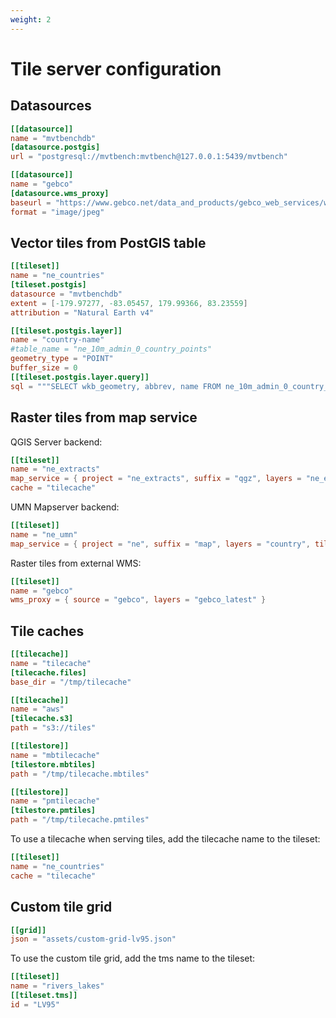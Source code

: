 ```yaml
---
weight: 2
---
```


# Tile server configuration

## Datasources

```toml
[[datasource]]
name = "mvtbenchdb"
[datasource.postgis]
url = "postgresql://mvtbench:mvtbench@127.0.0.1:5439/mvtbench"

[[datasource]]
name = "gebco"
[datasource.wms_proxy]
baseurl = "https://www.gebco.net/data_and_products/gebco_web_services/web_map_service/mapserv?version=1.3.0"
format = "image/jpeg"
```

## Vector tiles from PostGIS table

```toml
[[tileset]]
name = "ne_countries"
[tileset.postgis]
datasource = "mvtbenchdb"
extent = [-179.97277, -83.05457, 179.99366, 83.23559]
attribution = "Natural Earth v4"

[[tileset.postgis.layer]]
name = "country-name"
#table_name = "ne_10m_admin_0_country_points"
geometry_type = "POINT"
buffer_size = 0
[[tileset.postgis.layer.query]]
sql = """SELECT wkb_geometry, abbrev, name FROM ne_10m_admin_0_country_points"""
```

## Raster tiles from map service

QGIS Server backend:
```toml
[[tileset]]
name = "ne_extracts"
map_service = { project = "ne_extracts", suffix = "qgz", layers = "ne_extracts" }
cache = "tilecache"
```

UMN Mapserver backend:
```toml
[[tileset]]
name = "ne_umn"
map_service = { project = "ne", suffix = "map", layers = "country", tile_size = 512 }
```

Raster tiles from external WMS:
```toml
[[tileset]]
name = "gebco"
wms_proxy = { source = "gebco", layers = "gebco_latest" }
```

## Tile caches

```toml
[[tilecache]]
name = "tilecache"
[tilecache.files]
base_dir = "/tmp/tilecache"

[[tilecache]]
name = "aws"
[tilecache.s3]
path = "s3://tiles"

[[tilestore]]
name = "mbtilecache"
[tilestore.mbtiles]
path = "/tmp/tilecache.mbtiles"

[[tilestore]]
name = "pmtilecache"
[tilestore.pmtiles]
path = "/tmp/tilecache.pmtiles"
```

To use a tilecache when serving tiles, add the tilecache name to the tileset:

```toml
[[tileset]]
name = "ne_countries"
cache = "tilecache"
```

## Custom tile grid

```toml
[[grid]]
json = "assets/custom-grid-lv95.json"
```

To use the custom tile grid, add the tms name to the tileset:

```toml
[[tileset]]
name = "rivers_lakes"
[[tileset.tms]]
id = "LV95"
```

